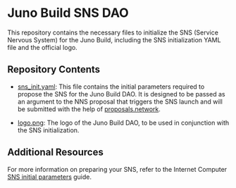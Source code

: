 # Juno Build SNS DAO

This repository contains the necessary files to initialize the SNS (Service Nervous System) for the Juno Build, including the SNS initialization YAML file and the official logo.

## Repository Contents

- [sns_init.yaml](sns_init.yaml): This file contains the initial parameters required to propose the SNS for the Juno Build DAO. It is designed to be passed as an argument to the NNS proposal that triggers the SNS launch and will be submitted with the help of [proposals.network](https://proposals.network).

- [logo.png](logo.png): The logo of the Juno Build DAO, to be used in conjunction with the SNS initialization.

## Additional Resources

For more information on preparing your SNS, refer to the Internet Computer [SNS initial parameters](https://internetcomputer.org/docs/current/developer-docs/daos/sns/tokenomics/preparation) guide.
